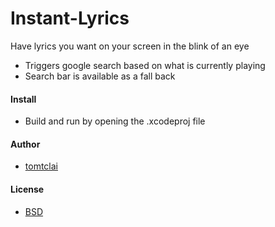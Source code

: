 # Instant-Lyrics
Have lyrics you want on your screen in the blink of an eye
  * Triggers google search based on what is currently playing
  * Search bar is available as a fall back

#### Install
* Build and run by opening the .xcodeproj file


#### Author
* [tomtclai](https://github.com/tomtclai)

#### License
* [BSD](License.txt)
